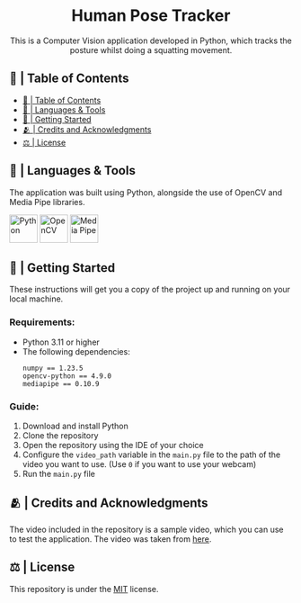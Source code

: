 <h1 align="center">Human Pose Tracker</h1>

<p align="center">This is a Computer Vision application developed in Python, which tracks the posture whilst doing a squatting movement.</p>


## 📝 | Table of Contents
- [📝 | Table of Contents](#--table-of-contents)
- [🧰 | Languages \& Tools ](#--languages--tools-)
- [🏁 | Getting Started ](#--getting-started-)
- [🫂 | Credits and Acknowledgments ](#--credits-and-acknowledgments-)
- [⚖ | License ](#--license-)


## 🧰 | Languages & Tools <a name="languages_tools"></a>

The application was built using Python, alongside the use of OpenCV and Media Pipe libraries.

<p>
  <a href="https://www.python.org/" target="_blank"><img src="https://cdn.jsdelivr.net/gh/devicons/devicon/icons/python/python-original.svg" alt="Python" width="50" height="50"/></a>
  <a href="https://opencv.org/" target="_blank"><img src="https://cdn.jsdelivr.net/gh/devicons/devicon/icons/opencv/opencv-original.svg" alt="OpenCV" width="50" height="50"/></a>
  <a href="https://mediapipe.dev/" target="_blank"><img src="https://viz.mediapipe.dev/logo.png" alt="Media Pipe" width="50" height="50"/></a>
</p>


## 🏁 | Getting Started <a name="getting_started"></a>
These instructions will get you a copy of the project up and running on your local machine.

**<h3>Requirements:</h3>**
<ul>
<li>Python 3.11 or higher</li>
<li>The following dependencies:</li>

```
numpy == 1.23.5
opencv-python == 4.9.0
mediapipe == 0.10.9
``````

</ul>

**<h3>Guide:</h3>**
1. Download and install Python
2. Clone the repository
3. Open the repository using the IDE of your choice
4. Configure the ```video_path``` variable in the ```main.py``` file to the path of the video you want to use. (Use ```0``` if you want to use your webcam)
5. Run the ```main.py``` file

## 🫂 | Credits and Acknowledgments <a name="credits"></a>

The video included in the repository is a sample video, which you can use to test the application. The video was taken from [here](https://www.youtube.com/watch?v=124EvTRSLo8).

## ⚖ | License <a name="license"></a>
This repository is under the [MIT](https://opensource.org/licenses/MIT) license.
